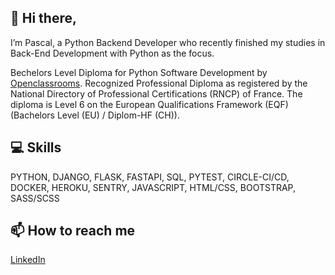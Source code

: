 👋 Hi there,
---
I’m Pascal, a Python Backend Developer who recently finished my studies in Back-End Development with Python as the focus.

Bechelors Level Diploma for Python Software Development by [Openclassrooms](https://openclassrooms.com/en/).
Recognized Professional Diploma as registered by the National Directory of Professional Certifications (RNCP) of France. The diploma is Level 6 on the European Qualifications Framework (EQF) (Bachelors Level (EU) / Diplom-HF (CH)).

## 💻 Skills

  PYTHON, DJANGO, FLASK, FASTAPI, SQL, PYTEST, CIRCLE-CI/CD, DOCKER, HEROKU, SENTRY, JAVASCRIPT, HTML/CSS, BOOTSTRAP, SASS/SCSS


## 📫 How to reach me

  [LinkedIn](https://www.linkedin.com/in/pascal-hinze-b59530256/)

<!---
Pascal273/Pascal273 is a ✨ special ✨ repository because its `README.md` (this file) appears on your GitHub profile.
You can click the Preview link to take a look at your changes.
--->
